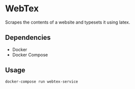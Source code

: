 # WebTex
Scrapes the contents of a website and typesets it using latex.

## Dependencies
- Docker
- Docker Compose

## Usage
```
docker-compose run webtex-service
```
